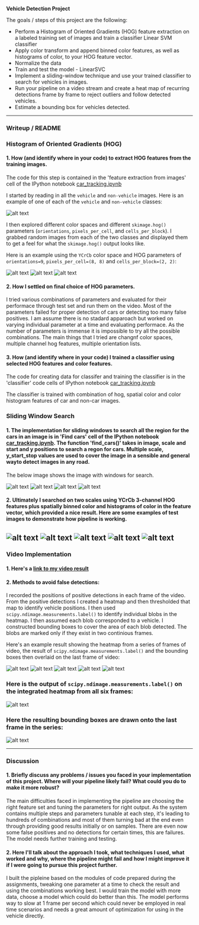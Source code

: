 
**Vehicle Detection Project**

The goals / steps of this project are the following:

* Perform a Histogram of Oriented Gradients (HOG) feature extraction on a labeled training set of images and train a classifier Linear SVM classifier
* Apply color transform and append binned color features, as well as histograms of color, to your HOG feature vector. 
* Normalize the data
* Train and test the model - LinearSVC
* Implement a sliding-window technique and use your trained classifier to search for vehicles in images.
* Run your pipeline on a video stream and create a heat map of recurring detections frame by frame to reject outliers and follow detected vehicles.
* Estimate a bounding box for vehicles detected.

[//]: # (Image References)
[image1]: ./output_images/car_not_car_img.png

[image2]: ./output_images/hog_img1.png
[image9]: ./output_images/hog_img2.png
[image10]: ./output_images/hog_img3.png

[image3]: ./output_images/sliding_1.png
[image4]: ./output_images/sliding_2.png
[image11]: ./output_images/sliding_3.png
[image12]: ./output_images/sliding_4.png

[image5]: ./output_images/heat_1.png
[image13]: ./output_images/heat_2.png
[image14]: ./output_images/heat_3.png
[image15]: ./output_images/heat_4.png
[image16]: ./output_images/heat_5.png


[image6]: ./output_images/labels.png
[image21]: ./output_images/final_box.png

[image7]: ./output_images/all_box1.png
[image17]: ./output_images/all_box2.png
[image18]: ./output_images/all_box3.png
[image19]: ./output_images/all_box4.png
[image20]: ./output_images/all_box5.png


[video1]: ./out_project_video.mp4

---
### Writeup / README

### Histogram of Oriented Gradients (HOG)

#### 1. How (and identify where in your code) to extract HOG features from the training images.

The code for this step is contained in the 'feature extraction from images' cell of the IPython notebook [car_tracking.ipynb](./car_tracking.ipynb)

I started by reading in all the `vehicle` and `non-vehicle` images.  Here is an example of one of each of the `vehicle` and `non-vehicle` classes:

![alt text][image1]

I then explored different color spaces and different `skimage.hog()` parameters (`orientations`, `pixels_per_cell`, and `cells_per_block`).  I grabbed random images from each of the two classes and displayed them to get a feel for what the `skimage.hog()` output looks like.

Here is an example using the `YCrCb` color space and HOG parameters of `orientations=9`, `pixels_per_cell=(8, 8)` and `cells_per_block=(2, 2)`:

![alt text][image2]
![alt text][image9]
![alt text][image10]

#### 2. How I settled on final choice of HOG parameters.

I tried various combinations of parameters and evaluated for their performace through test set and run them on the video. Most of the parameters failed for proper detection of cars or detecting too many false positives. I am assume there is no stadard apparoach but worked on varying individual parameter at a time and evaluating performace. As the number of parameters is immense it is impossible to try all the possible combinations. The main things that I tried are changnf color spaces, multiple channel hog features, multiple orientation lists. 

#### 3. How (and identify where in your code) I trained a classifier using selected HOG features and color features.

The  code for creating data for classifer and training the classifier is in the 'classifier' code cells of IPython notebook [car_tracking.ipynb](./car_tracking.ipynb)

The classifier is trained with combination of hog, spatial color and color histogram features of car and non-car images.

### Sliding Window Search

#### 1. The implementation for sliding windows to search all the region for the cars in an image is in 'Find cars' cell of the  IPython notebook [car_tracking.ipynb](./car_tracking.ipynb). The function 'find_cars()' takes in image, scale and start and y positions to search a regon for cars. Multiple scale, y_start_stop values are used to cover the image in a sensible and general wayto detect images in any road. 

The below image shows the image with windows for search. 

![alt text][image3]
![alt text][image4]
![alt text][image11]
![alt text][image12]


#### 2. Ultimately I searched on two scales using YCrCb 3-channel HOG features plus spatially binned color and histograms of color in the feature vector, which provided a nice result. Here are some examples of test images to demonstrate how pipeline is working. 


![alt text][image7]
![alt text][image17]
![alt text][image18]
![alt text][image19]
![alt text][image20]
---

### Video Implementation

#### 1. Here's a [link to my video result](./out_project_video.mp4)


#### 2. Methods to avoid false detections:

I recorded the positions of positive detections in each frame of the video.  From the positive detections I created a heatmap and then thresholded that map to identify vehicle positions.  I then used `scipy.ndimage.measurements.label()` to identify individual blobs in the heatmap.  I then assumed each blob corresponded to a vehicle.  I constructed bounding boxes to cover the area of each blob detected.  The blobs are marked only if they exist in two continious frames. 

Here's an example result showing the heatmap from a series of frames of video, the result of `scipy.ndimage.measurements.label()` and the bounding boxes then overlaid on the last frame of video:

![alt text][image5]
![alt text][image13]
![alt text][image14]
![alt text][image15]
![alt text][image16]

### Here is the output of `scipy.ndimage.measurements.label()` on the integrated heatmap from all six frames:
![alt text][image6]

### Here the resulting bounding boxes are drawn onto the last frame in the series:
![alt text][image21]



---

### Discussion

#### 1. Briefly discuss any problems / issues you faced in your implementation of this project.  Where will your pipeline likely fail?  What could you do to make it more robust?

The main difficulties faced in implementing the pipeline are choosing the right feature set and tuning the parameters for right output. As the system contains multiple steps and parameters tunable at each step, it's leading to hundreds of combinations and most of them turning bad at the end even through providing good results initially or on samples. There are even now some false positives and no detections for certain times, this are failures. The model needs further training and testing.

#### 2. Here I'll talk about the approach I took, what techniques I used, what worked and why, where the pipeline might fail and how I might improve it if I were going to pursue this project further.  

I built the pipleine based on the modules of code prepared during the assignments, tweaking one parameter at a time to check the result and using the combinations working best. I would train the model with more data, choose a model which could do better than this. The model performs way to slow at 1 frame per second which could never be employed in real time scenarios and needs a great amount of optimization for using in the vehicle directly.
